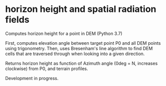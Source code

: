 # horizon height and spatial radiation fields

Computes horizon height for a point in DEM (Python 3.7)

First, computes elevation angle between target point P0 and all DEM points using trigonometry. Then, uses Bresenham's line algorithm to find DEM cells that are traversed through when looking into a given direction.

Returns horizon height as function of Azimuth angle (0deg = N, increases clockwise) from P0, and terrain profiles.

Development in progress.
